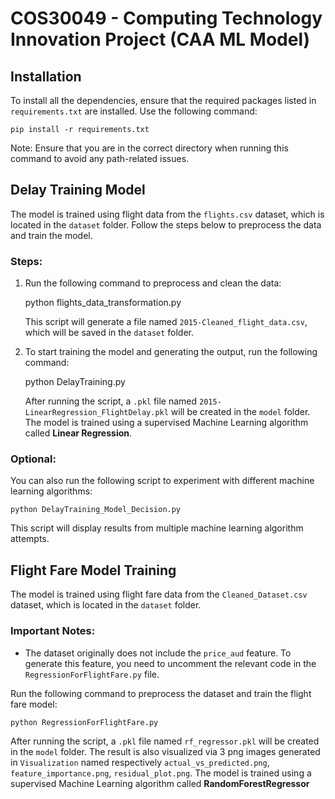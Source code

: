 # COS30049 - Computing Technology Innovation Project (CAA ML Model)

## Installation

To install all the dependencies, ensure that the required packages listed in `requirements.txt` are installed. Use the following command:

    pip install -r requirements.txt

Note: Ensure that you are in the correct directory when running this command to avoid any path-related issues.

## Delay Training Model

The model is trained using flight data from the `flights.csv` dataset, which is located in the `dataset` folder. Follow the steps below to preprocess the data and train the model.

### Steps:

1. Run the following command to preprocess and clean the data:

    python flights_data_transformation.py

   This script will generate a file named `2015-Cleaned_flight_data.csv`, which will be saved in the `dataset` folder.

2. To start training the model and generating the output, run the following command:

    python DelayTraining.py

   After running the script, a `.pkl` file named `2015-LinearRegression_FlightDelay.pkl` will be created in the `model` folder. The model is trained using a supervised Machine Learning algorithm called **Linear Regression**.

### Optional:
You can also run the following script to experiment with different machine learning algorithms:

    python DelayTraining_Model_Decision.py

This script will display results from multiple machine learning algorithm attempts.

## Flight Fare Model Training

The model is trained using flight fare data from the `Cleaned_Dataset.csv` dataset, which is located in the `dataset` folder.

### Important Notes:
- The dataset originally does not include the `price_aud` feature. To generate this feature, you need to uncomment the relevant code in the `RegressionForFlightFare.py` file.

Run the following command to preprocess the dataset and train the flight fare model:
    
    python RegressionForFlightFare.py

After running the script, a `.pkl` file named `rf_regressor.pkl` will be created in the `model` folder. The result is also visualized via 3 png images generated in `Visualization` named respectively `actual_vs_predicted.png`, `feature_importance.png`, `residual_plot.png`. The model is trained using a supervised Machine Learning algorithm called **RandomForestRegressor**
 
